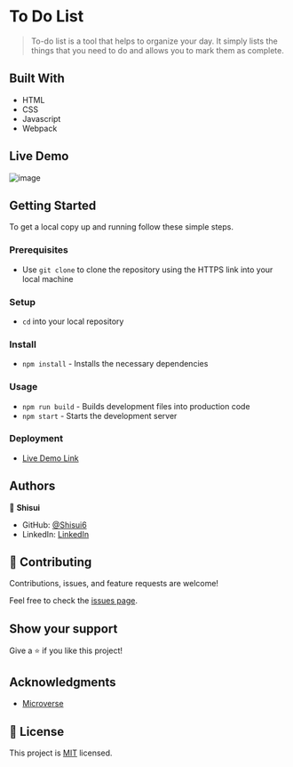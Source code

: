 # To Do List

> To-do list is a tool that helps to organize your day. It simply lists the things that you need to do and allows you to mark them as complete.

## Built With

- HTML
- CSS
- Javascript
- Webpack

## Live Demo

![image](https://user-images.githubusercontent.com/37116322/200015353-954e6750-9bbe-41cb-99cf-f575c8a7b67f.png)

## Getting Started

To get a local copy up and running follow these simple steps.

### Prerequisites

- Use `git clone` to clone the repository using the HTTPS link into your local machine

### Setup

- `cd` into your local repository

### Install

- `npm install` - Installs the necessary dependencies

### Usage

- `npm run build` - Builds development files into production code
- `npm start` - Starts the development server

### Deployment

- [Live Demo Link](https://shisui6.github.io/to-do-list/dist/)

## Authors

👤 **Shisui**

- GitHub: [@Shisui6](https://github.com/Shisui6)
- LinkedIn: [LinkedIn](https://www.linkedin.com/in/okemdi-udeh-1b472615a/)

## 🤝 Contributing

Contributions, issues, and feature requests are welcome!

Feel free to check the [issues page](../../issues/).

## Show your support

Give a ⭐️ if you like this project!

## Acknowledgments

- [Microverse](https://www.microverse.org/)

## 📝 License

This project is [MIT](./LICENSE) licensed.
